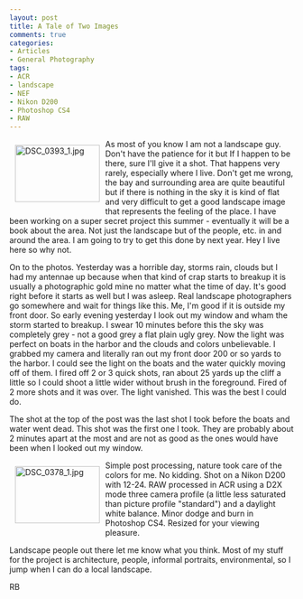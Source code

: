```yaml
---
layout: post
title: A Tale of Two Images
comments: true
categories:
- Articles
- General Photography
tags:
- ACR
- landscape
- NEF
- Nikon D200
- Photoshop CS4
- RAW
---
```

<a rel="lightbox" href="/wp-content/uploads/2009/09/DSC_0393_1.jpg"><img title="DSC_0393_1.jpg" src="/wp-content/uploads/2009/09/.thumbs/.DSC_0393_1.jpg" border="0" alt="DSC_0393_1.jpg" hspace="10" vspace="10" width="150" height="101" align="left" /></a>As most of you know I am not a landscape guy. Don't have the patience for it but If I happen to be there, sure I'll give it a shot. That happens very rarely, especially where I live. Don't get me wrong, the bay and surrounding area are quite beautiful but if there is nothing in the sky it is kind of flat and very difficult to get a good landscape image that represents the feeling of the place. I have been working on a super secret project this summer - eventually it will be a book about the area. Not just the landscape but of the people, etc. in and around the area. I am going to try to get this done by next year. Hey I live here so why not.

On to the photos. Yesterday was a horrible day, storms rain, clouds but I had my antennae up because when that kind of crap starts to breakup it is usually a photographic gold mine no matter what the time of day. It's good right before it starts as well but I was asleep. Real landscape photographers go somewhere and wait for things like this. Me, I'm good if it is outside my front door. So early evening yesterday I look out my window and wham the storm started to breakup. I swear 10 minutes before this the sky was completely grey - not a good grey a flat plain ugly grey. Now the light was perfect on boats in the harbor and the clouds and colors unbelievable. I grabbed my camera and literally ran out my front door 200 or so yards to the harbor. I could see the light on the boats and the water quickly moving off of them. I fired off 2 or 3 quick shots, ran about 25 yards up the cliff a little so I could shoot a little wider without brush in the foreground. Fired of 2 more shots and it was over. The light vanished. This was the best I could do.

The shot at the top of the post was the last shot I took before the boats and water went dead. This shot was the first one I took. They are probably about 2 minutes apart at the most and are not as good as the ones would have been when I looked out my window.

<a rel="lightbox" href="/wp-content/uploads/2009/09/DSC_0378_1.jpg"><img title="DSC_0378_1.jpg" src="/wp-content/uploads/2009/09/.thumbs/.DSC_0378_1.jpg" border="0" alt="DSC_0378_1.jpg" hspace="10" vspace="10" width="150" height="101" align="left" /></a>

Simple post processing, nature took care of the colors for me. No kidding. Shot on a Nikon D200 with 12-24. RAW processed in ACR using a D2X mode three camera profile (a little less saturated than picture profile "standard") and a daylight white balance. Minor dodge and burn in Photoshop CS4. Resized for your viewing pleasure.

Landscape people out there let me know what you think. Most of my stuff for the project is architecture, people, informal portraits, environmental, so I jump when I can do a local landscape.

RB
